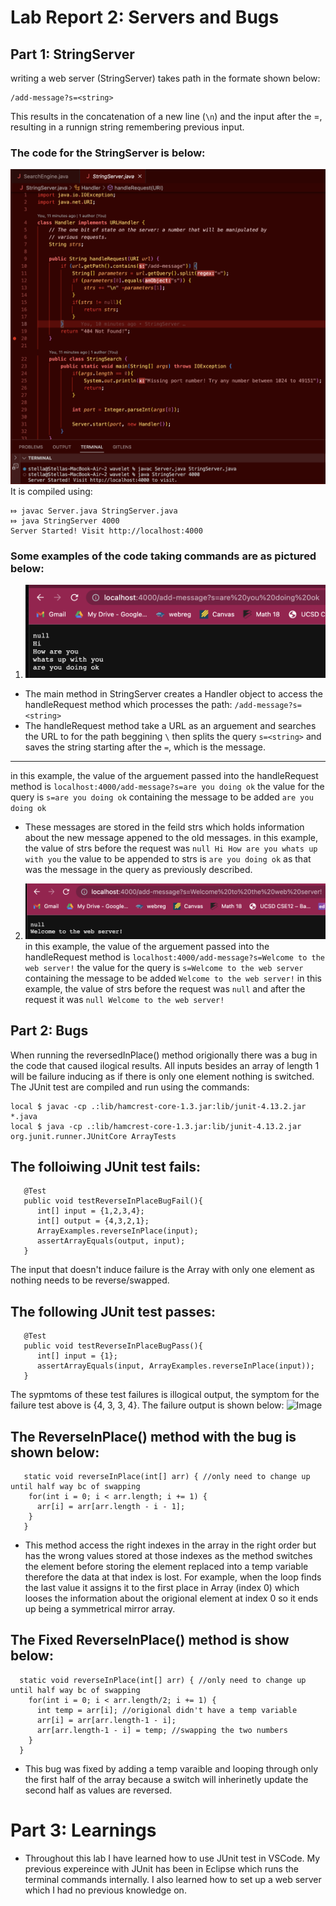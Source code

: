# Lab Report 2: Servers and Bugs
## Part 1: StringServer
writing a web server (StringServer) takes path in the formate shown below:
```
/add-message?s=<string>
```
This results in the concatenation of a new line (```\n```) and the <string> input after the =, resulting in a runnign string remembering previous input. 
### The code for the StringServer is below:
![Image](StringServerCode.png)
It is compiled using:
```
⤇ javac Server.java StringServer.java 
⤇ java StringServer 4000
Server Started! Visit http://localhost:4000
```
### Some examples of the code taking commands are as pictured below:
1. ![Image](ExampleCodeRunning.png)
- The main method in StringServer creates a Handler object to access the handleRequest method which processes the path: ```/add-message?s=<string>```
- The handleRequest method take a URL as an arguement and searches the URL to for the path beggining ```\``` then splits the query ```s=<string>``` 
and saves the string starting after the ```=```, which is the message.
 ---
in this example, the value of the arguement passed into the handleRequest method is ```localhost:4000/add-message?s=are you doing ok```
the value for the query is ```s=are you doing ok``` containing the message to be added ```are you doing ok```
- These messages are stored in the feild strs which holds information about the new message appened to the old messages.
in this example, the value of strs before the request was ```null
                                                             Hi
                                                             How are you
                                                             whats up with you```
the value to be appended to strs is ```are you doing ok``` as that was the message in the query as previously described. 

2. ![Image](ExampleCodeRunning2.png)
in this example, the value of the arguement passed into the handleRequest method is ```localhost:4000/add-message?s=Welcome to the web server!```
the value for the query is ```s=Welcome to the web server``` containing the message to be added ```Welcome to the web server!```
in this example, the value of strs before the request was ```null``` and after the request it was ```null
                                                                                                     Welcome to the web server!```
  
## Part 2: Bugs
When running the reversedInPlace() method origionally there was a bug in the code that caused ilogical results.
All inputs besides an array of length 1 will be failure inducing as if there is only one element nothing is switched. 
The JUnit test are compiled and run using the commands:
```
local $ javac -cp .:lib/hamcrest-core-1.3.jar:lib/junit-4.13.2.jar *.java
local $ java -cp .:lib/hamcrest-core-1.3.jar:lib/junit-4.13.2.jar org.junit.runner.JUnitCore ArrayTests
```
## The folloiwing JUnit test fails:
```
   @Test
   public void testReverseInPlaceBugFail(){
      int[] input = {1,2,3,4};
      int[] output = {4,3,2,1};
      ArrayExamples.reverseInPlace(input);
      assertArrayEquals(output, input);
   }
```
The input that doesn't induce failure is the Array with only one element as nothing needs to be reverse/swapped. 
## The following JUnit test passes:
```
   @Test
   public void testReverseInPlaceBugPass(){
      int[] input = {1};
      assertArrayEquals(input, ArrayExamples.reverseInPlace(input));
   }
``` 
The sypmtoms of these test failures is illogical output, the symptom for the failure test above is {4, 3, 3, 4}. 
The failure output is shown below:
![Image](ReversInPlaceBugTestOutput.png)
## The ReverseInPlace() method with the bug is shown below:
``` 
   static void reverseInPlace(int[] arr) { //only need to change up until half way bc of swapping
    for(int i = 0; i < arr.length; i += 1) {
      arr[i] = arr[arr.length - i - 1];
    }
   }
``` 
- This method access the right indexes in the array in the right order but has the wrong values stored at those indexes as the method switches the 
element before storing the element replaced into a temp variable therefore the data at that index is lost. For example, when the loop finds the last value it assigns it to the first place in Array (index 0) which looses the information about the origional element at index 0 so it ends up being a symmetrical mirror array.
## The Fixed ReverseInPlace() method is show below:
``` 
  static void reverseInPlace(int[] arr) { //only need to change up until half way bc of swapping
    for(int i = 0; i < arr.length/2; i += 1) {
      int temp = arr[i]; //origional didn't have a temp variable
      arr[i] = arr[arr.length-1 - i];
      arr[arr.length-1 - i] = temp; //swapping the two numbers
    }
  }
``` 
- This bug was fixed by adding a temp varaible and looping through only the first half of the array because a switch will inherinetly update the second half as values are reversed.
# Part 3: Learnings
- Throughout this lab I have learned how to use JUnit test in VSCode. My previous expereince with JUnit has been in Eclipse which runs the terminal commands internally. I also learned how to set up a web server which I had no previous knowledge on. 
